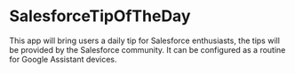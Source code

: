 # SalesforceTipOfTheDay

This app will bring users a daily tip for Salesforce enthusiasts, the tips will be provided by the Salesforce community. It can be configured as a routine for Google Assistant devices.

